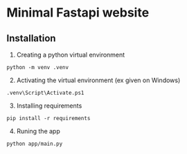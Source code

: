 # Minimal Fastapi website

## Installation

1. Creating a python virtual environment
```
python -m venv .venv
```
2. Activating the virtual environment (ex given on Windows)
```
.venv\Script\Activate.ps1
```
3. Installing requirements
```
pip install -r requirements
```
4. Runing the app
```
python app/main.py
```